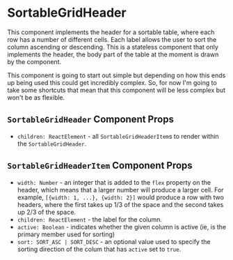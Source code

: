 # SortableGridHeader

This component implements the header for a sortable table, where each row has a number of different
cells. Each label allows the user to sort the column ascending or descending. This is a stateless
component that only implements the header, the body part of the table at the moment is drawn by the
component.

This component is going to start out simple but depending on how this ends up being used this could
get incredibly complex. So, for now I'm going to take some shortcuts that mean that this component
will be less complex but won't be as flexible.

## `SortableGridHeader` Component Props
- `children: ReactElement` - all `SortableGridHeaderItem`s to render within the
  `SortableGridHeader`.

## `SortableGridHeaderItem` Component Props
- `width: Number` - an integer that is added to the `flex` property on the header, which means that a
  larger number will produce a larger cell. For example, `[{width: 1, ...}, {width: 2}]` would
  produce a row with two headers, where the first takes up 1/3 of the space and the second takes
  up 2/3 of the space.
- `children: ReactElement` - the label for the column.
- `active: Boolean` - indicates whether the given column is active (ie, is the primary
  member used for sorting)
- `sort: SORT_ASC | SORT_DESC` - an optional value used to specify the sorting direction of the
  colum that has `active` set to `true`.
